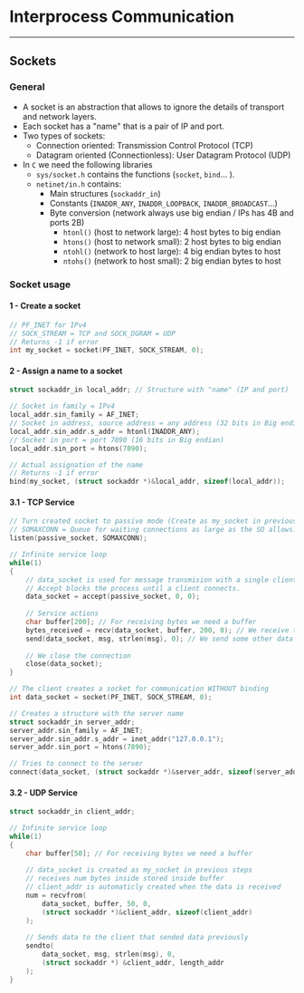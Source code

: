 # Interprocess Communication
---
## Sockets
### General
- A socket is an abstraction that allows to ignore the details of transport and network layers.
- Each socket has a "name" that is a pair of IP and port.
- Two types of sockets:
	- Connection oriented: Transmission Control Protocol (TCP)
	- Datagram oriented (Connectionless): User Datagram Protocol (UDP)
- In `C` we need the following libraries
	- `sys/socket.h` contains the functions  (`socket`, `bind`... ).
	- `netinet/in.h` contains:
		- Main structures (`sockaddr_in`)
		- Constants (`INADDR_ANY`, `INADDR_LOOPBACK`, `INADDR_BROADCAST`...)
		- Byte conversion (network always use big endian / IPs has 4B and ports 2B)
			- `htonl()` (host to network large): 4 host bytes to big endian
			- `htons()` (host to network small): 2 host bytes to big endian
			- `ntohl()` (network to host large): 4 big endian bytes to host
			- `ntohs()` (network to host small): 2 big endian bytes to host
### Socket usage
#### 1 - Create a socket
```C
// PF_INET for IPv4
// SOCK_STREAM = TCP and SOCK_DGRAM = UDP 
// Returns -1 if error
int my_socket = socket(PF_INET, SOCK_STREAM, 0);
```
#### 2 - Assign a name to a socket
```C
struct sockaddr_in local_addr; // Structure with "name" (IP and port)

// Socket in family = IPv4
local_addr.sin_family = AF_INET;
// Socket in address, source address = any address (32 bits in Big endian)
local_addr.sin_addr.s_addr = htonl(INADDR_ANY);
// Socket in port = port 7890 (16 bits in Big endian)
local_addr.sin_port = htons(7890);

// Actual assignation of the name
// Returns -1 if error
bind(my_socket, (struct sockaddr *)&local_addr, sizeof(local_addr));
```
#### 3.1 - TCP Service
```C
// Turn created socket to passive mode (Create as my_socket in previous steps)
// SOMAXCONN = Queue for waiting connections as large as the SO allows.
listen(passive_socket, SOMAXCONN);

// Infinite service loop
while(1)
{
	// data_socket is used for message transmision with a single client.
	// Accept blocks the process until a client connects.
	data_socket = accept(passive_socket, 0, 0);
	
	// Service actions
	char buffer[200]; // For receiving bytes we need a buffer
	bytes_received = recv(data_socket, buffer, 200, 0);	// We receive the data
	send(data_socket, msg, strlen(msg), 0);	// We send some other data
	
	// We close the connection
	close(data_socket);
}
```

```C
// The client creates a socket for communication WITHOUT binding
int data_socket = socket(PF_INET, SOCK_STREAM, 0);

// Creates a structure with the server name
struct sockaddr_in server_addr;
server_addr.sin_family = AF_INET;
server_addr.sin_addr.s_addr = inet_addr("127.0.0.1");
server_addr.sin_port = htons(7890);

// Tries to connect to the server
connect(data_socket, (struct sockaddr *)&server_addr, sizeof(server_addr));
```
#### 3.2 - UDP Service
```C
struct sockaddr_in client_addr;

// Infinite service loop
while(1)
{
	char buffer[50]; // For receiving bytes we need a buffer
	
	// data_socket is created as my_socket in previous steps
	// receives num bytes inside stored inside buffer
	// client_addr is automaticly created when the data is received
	num = recvfrom(
		data_socket, buffer, 50, 0,
		(struct sockaddr *)&client_addr, sizeof(client_addr)
	);
	
	// Sends data to the client that sended data previously
	sendto(
		data_socket, msg, strlen(msg), 0,
		(struct sockaddr *) &client_addr, length_addr
	);
}
```